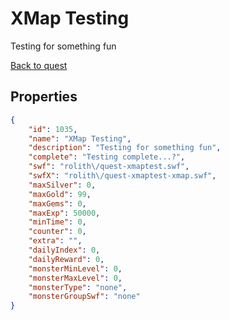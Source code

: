# XMap Testing

Testing for something fun

[Back to quest](../quests.md)

## Properties

```json
{
    "id": 1035,
    "name": "XMap Testing",
    "description": "Testing for something fun",
    "complete": "Testing complete...?",
    "swf": "rolith\/quest-xmaptest.swf",
    "swfX": "rolith\/quest-xmaptest-xmap.swf",
    "maxSilver": 0,
    "maxGold": 99,
    "maxGems": 0,
    "maxExp": 50000,
    "minTime": 0,
    "counter": 0,
    "extra": "",
    "dailyIndex": 0,
    "dailyReward": 0,
    "monsterMinLevel": 0,
    "monsterMaxLevel": 0,
    "monsterType": "none",
    "monsterGroupSwf": "none"
}
```

